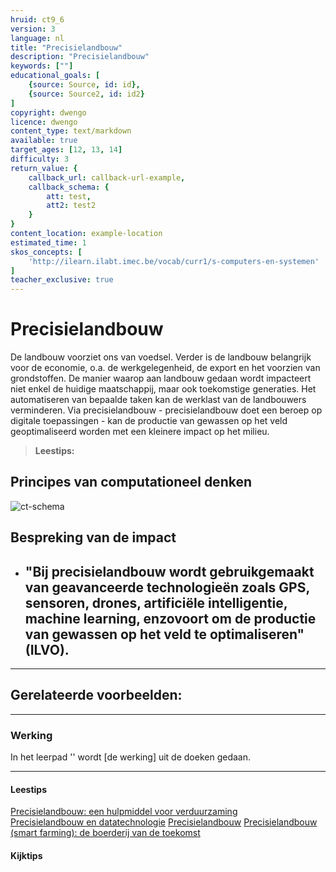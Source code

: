 ```yaml
---
hruid: ct9_6
version: 3
language: nl
title: "Precisielandbouw"
description: "Precisielandbouw"
keywords: [""]
educational_goals: [
    {source: Source, id: id}, 
    {source: Source2, id: id2}
]
copyright: dwengo
licence: dwengo
content_type: text/markdown
available: true
target_ages: [12, 13, 14]
difficulty: 3
return_value: {
    callback_url: callback-url-example,
    callback_schema: {
        att: test,
        att2: test2
    }
}
content_location: example-location
estimated_time: 1
skos_concepts: [
    'http://ilearn.ilabt.imec.be/vocab/curr1/s-computers-en-systemen'
]
teacher_exclusive: true
---
```

# Precisielandbouw

De landbouw voorziet ons van voedsel. Verder is de landbouw belangrijk voor de economie, o.a. de werkgelegenheid, de export en het voorzien van grondstoffen.
De manier waarop aan landbouw gedaan wordt impacteert niet enkel de huidige maatschappij, maar ook toekomstige generaties.
Het automatiseren van bepaalde taken kan de werklast van de landbouwers verminderen. Via precisielandbouw - precisielandbouw doet een beroep op digitale toepassingen - kan de productie van gewassen op het veld geoptimaliseerd worden met een kleinere impact op het milieu. 

> **Leestips:**<br>


## Principes van computationeel denken

![ct-schema](@learning-object/m_ct_impact_6/nl/3)

## Bespreking van de impact

-  "Bij precisielandbouw wordt gebruikgemaakt van geavanceerde technologieën zoals GPS, sensoren, drones, artificiële intelligentie, machine learning, enzovoort om de productie van gewassen op het veld te optimaliseren" (ILVO).
    - 

-------------------------------
## Gerelateerde voorbeelden: 

-----------------------------
### Werking 
In het leerpad '' wordt [de werking] uit de doeken gedaan.

-----------------------------
#### Leestips

[Precisielandbouw: een hulpmiddel voor verduurzaming](https://ilvo.vlaanderen.be/en/dossiers/precisielandbouw)<br>
[Precisielandbouw en datatechnologie](https://ilvo.vlaanderen.be/nl/themas/precisielandbouw-en-datatechnologie)
[Precisielandbouw](https://www.wur.nl/nl/dossiers/dossier/dossier-precisielandbouw.htm)
[Precisielandbouw (smart farming): de boerderij van de toekomst](https://www.zlto.nl/precisielandbouw-smart-farming)
#### Kijktips
